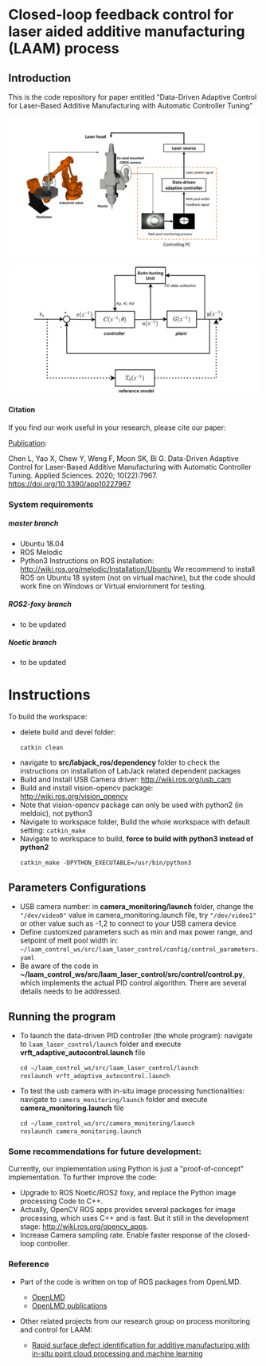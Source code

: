 # Closed-loop feedback control for laser aided additive manufacturing (LAAM) process
## Introduction
This is the code repository for paper entitled "Data-Driven Adaptive Control for Laser-Based Additive Manufacturing with Automatic Controller Tuning"

![](./src/doc/System_integration_1.jpg)

![](./src/doc/Adaptive_PID_VRFT.png?raw=true)

<!-- ![](./src/doc/fina_revision_figure8.png?raw=true) -->

#### Citation
If you find our work useful in your research, please cite our paper:

[Publication](https://www.mdpi.com/2076-3417/10/22/7967):

   Chen L, Yao X, Chew Y, Weng F, Moon SK, Bi G. Data-Driven Adaptive Control for Laser-Based Additive Manufacturing with Automatic Controller Tuning. Applied Sciences. 2020; 10(22):7967. https://doi.org/10.3390/app10227967



### System requirements
##### master branch
- Ubuntu 18.04
- ROS Melodic
- Python3 
Instructions on ROS installation:
http://wiki.ros.org/melodic/Installation/Ubuntu
We recommend to install ROS on Ubuntu 18 system (not on virtual machine), but the code should work fine on Windows or Virtual enviornment for testing. 

##### ROS2-foxy branch
- to be updated 
##### Noetic branch
- to be updated 


# Instructions
To build the workspace:
- delete build and devel folder:
   ```
   catkin clean
   ```
- navigate to __src/labjack_ros/dependency__ folder to check the instructions on installation of LabJack related dependent packages
- Build and Install USB Camera driver: http://wiki.ros.org/usb_cam
- Build and install vision-opencv package: http://wiki.ros.org/vision_opencv
- Note that vision-opencv package can only be used with python2 (in meldoic), not python3
- Navigate to workspace folder, Build the whole workspace with default setting: ```catkin_make```
- Navigate to workspace to build, __force to build with python3 instead of python2__
   ```
   catkin_make -DPYTHON_EXECUTABLE=/usr/bin/python3
   ```

## Parameters Configurations
- USB camera number: in __camera_monitoring/launch__ folder, change the ```"/dev/video0"``` value in camera_monitoring.launch file, try ```"/dev/video1"``` or other value such as -1,2 to connect to your USB camera device
- Define customized parameters such as min and max power range, and setpoint of melt pool width in: `~/laam_control_ws/src/laam_laser_control/config/control_parameters.yaml`
- Be aware of the code in __~/laam_control_ws/src/laam_laser_control/src/control/control.py__, which implements the actual PID control algorithm. There are several details needs to be addressed.

## Running the program
- To launch the data-driven PID controller (the whole program):
  navigate to `laam_laser_control/launch` folder and execute __vrft_adaptive_autocontrol.launch__ file
   ```
   cd ~/laam_control_ws/src/laam_laser_control/launch
   roslaunch vrft_adaptive_autocontrol.launch
   ```

- To test the usb camera with in-situ image processing functionalities:
  navigate to `camera_monitoring/launch` folder and execute __camera_monitoring.launch__ file
   ```
   cd ~/laam_control_ws/src/camera_monitoring/launch
   roslaunch camera_monitoring.launch
   ```

### Some recommendations for future development:
Currently, our implementation using Python is just a "proof-of-concept" implementation. To further improve the code:
  - Upgrade to ROS Noetic/ROS2 foxy, and replace the Python image processing Code to C++. 
  - Actually, OpenCV ROS apps provides several packages for image processing, which uses C++ and is fast. But it still in the development stage: http://wiki.ros.org/opencv_apps.
  - Increase Camera sampling rate. Enable faster response of the closed-loop controller. 


### Reference
- Part of the code is written on top of ROS packages from OpenLMD.
  - [OpenLMD](https://github.com/openlmd)
  - [OpenLMD publications](https://www.sciencedirect.com/science/article/abs/pii/S0736584517303770)

  
- Other related projects from our research group on process monitoring and control for LAAM:
  - [Rapid surface defect identification for additive manufacturing with in-situ point cloud processing and machine learning](https://www.tandfonline.com/doi/abs/10.1080/17452759.2020.1832695)

